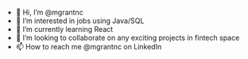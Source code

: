- 👋 Hi, I’m @mgrantnc
- 👀 I’m interested in jobs using Java/SQL
- 🌱 I’m currently learning React
- 💞️ I’m looking to collaborate on any exciting projects in fintech space
- 📫 How to reach me @mgrantnc on LinkedIn

<!---
mxnng/mxnng is a ✨ special ✨ repository because its `README.md` (this file) appears on your GitHub profile.
You can click the Preview link to take a look at your changes.
--->
